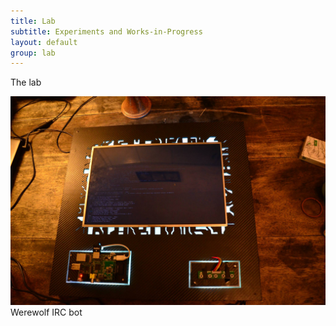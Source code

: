 ```yaml
---
title: Lab
subtitle: Experiments and Works-in-Progress
layout: default
group: lab
---
```


The lab
<div class="hover-card portfolio-box">
    <div class="card-img">
        <img src="/img/media-panel/001.jpg">
    </div>
    <div class="info">
        <div class="title">Werewolf IRC bot</div>
    </div>
    <a class="div-linker" href="#"></a>
</div>
